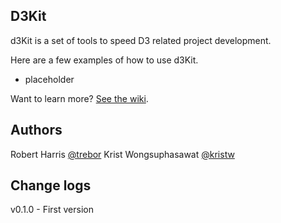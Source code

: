 ## D3Kit

d3Kit is a set of tools to speed D3 related project development. 

Here are a few examples of how to use d3Kit.
- placeholder

Want to learn more? [See the wiki]((https://github.com/twitter/d3kit/wiki)).

## Authors
Robert Harris [@trebor](https://twitter.com/trebor)
Krist Wongsuphasawat [@kristw](https://twitter.com/kristw)

## Change logs
v0.1.0 - First version
